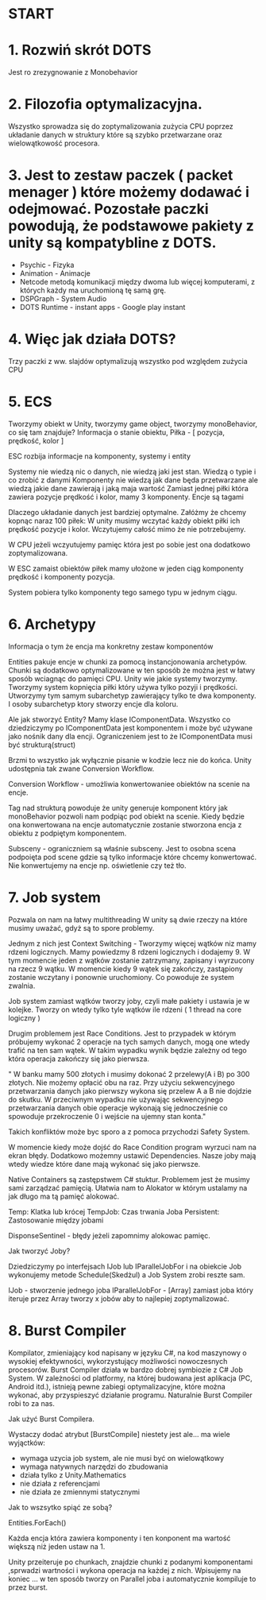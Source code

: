 # START

# 1. Rozwiń skrót DOTS
  Jest ro zrezygnowanie z Monobehavior
# 2. Filozofia optymalizacyjna.
  Wszystko sprowadza się do zoptymalizowania zużycia CPU poprzez układanie danych w struktury które są szybko przetwarzane oraz wielowątkowość procesora.
# 3. Jest to zestaw paczek ( packet menager ) które możemy dodawać i odejmować. Pozostałe paczki powodują, że podstawowe pakiety z unity są kompatybline z DOTS.

- Psychic - Fizyka
- Animation -  Animacje
- Netcode metodą komunikacji między dwoma lub więcej komputerami, z których każdy ma uruchomioną tę samą grę.
- DSPGraph - System Audio
- DOTS Runtime - instant apps - Google play instant

# 4. Więc jak działa DOTS?
  Trzy paczki z ww. slajdów optymalizują wszystko pod względem zużycia CPU
  
# 5. ECS
  Tworzymy obiekt w Unity, tworzymy game object, tworzymy monoBehavior, co się tam znajduje?
  Informacja o stanie obiektu, 
  Piłka - [ pozycja, prędkość, kolor ]
  
  ESC rozbija informacje na komponenty, systemy i entity
  
  Systemy nie wiedzą nic o danych, nie wiedzą jaki jest stan. Wiedzą o typie i co zrobić z danymi
  Komponenty nie wiedzą jak dane będa przetwarzane ale wiedzą jakie dane zawierają i jaką maja wartość
  Zamiast jednej piłki która zawiera pozycje prędkość i kolor, mamy 3 komponenty.
  Encje są tagami
  
  Dlaczego układanie danych jest bardziej optymalne.
  Załóżmy że chcemy kopnąc naraz 100 piłek:
  W unity musimy wczytać każdy obiekt piłki ich prędkość pozycje i kolor. 
  Wczytujemy całość mimo że nie potrzebujemy.
  
  W CPU jeżeli wczyutujemy pamięc która jest po sobie jest ona dodatkowo zoptymalizowana.
  
  W ESC zamaist obiektów piłek mamy ułożone w jeden ciąg komponenty prędkość i komponenty pozycja.
  
  System pobiera tylko komponenty tego samego typu w jednym ciągu.
 
# 6. Archetypy
  Informacja o tym że encja ma konkretny zestaw komponentów
  
  Entities pakuje encje w chunki za pomocą instancjonowania archetypów. Chunki są dodatkowo optymalizowane w ten sposób że można jest w łatwy sposób     wciagnąc do pamięci CPU.
  Unity wie jakie systemy tworzymy.
  Tworzymy system kopnięcia piłki który używa tylko pozyji i prędkości. Utworzymy tym samym subarchetyp zawierający tylko te dwa komponenty. I osoby subarchetyp ktory stworzy encje dla koloru.
  
  Ale jak stworzyć Entity?
  Mamy klase IComponentData. Wszystko co dziedziczymy po IComponentData jest komponentem i może być używane jako nośnik dany dla encji. Ograniczeniem jest to że IComponentData musi być strukturą(struct)
  
  Brzmi to wszystko jak wyłącznie pisanie w kodzie lecz nie do końca. Unity udostępnia tak zwane Conversion Workflow.
  
  Conversion Workflow - umożliwia konwertowaniee obiektów na scenie na encje.
  
  Tag nad strukturą powoduje że unity generuje komponent który jak monoBehavior pozwoli nam podpiąc pod obiekt na scenie. Kiedy będzie ona konwertowana na encje automatycznie zostanie stworzona encja z obiektu z podpiętym komponentem.
  
  Subsceny - ograniczniem są właśnie subsceny. Jest to osobna scena podpoięta pod scene gdzie są tylko informacje które chcemy konwertować. Nie konwertujemy na encje np. oświetlenie czy też tło.
  
  
# 7. Job system
  Pozwala on nam na łatwy multithreading
  W unity są dwie rzeczy na które musimy uważać, gdyż są to spore problemy.
  
  Jednym z nich jest Context Switching - Tworzymy więcej wątków niz mamy rdzeni logicznych.
  Mamy powiedzmy 8 rdzeni logicznych i dodajemy 9. W tym momencie jeden z wątków zostanie zatrzymany, zapisany i wyrzucony na rzecz 9 wątku. W momencie kiedy 9 wątek się zakończy, zastąpiony zostanie wczytany i ponownie uruchomiony. Co powoduje że system zwalnia.
  
  Job system zamiast wątków tworzy joby, czyli małe pakiety i ustawia je w kolejke. Tworzy on wtedy tylko tyle wątków ile rdzeni ( 1 thread na core logiczny ) 
  
  Drugim problemem jest Race Conditions. Jest to przypadek w którym próbujemy wykonać 2 operacje na tych samych danych, mogą one wtedy trafić na ten sam wątek. W takim wypadku wynik będzie zależny od tego która operacja zakończy się jako pierwsza.
  
  " W banku mamy 500 złotych i musimy dokonać 2 przelewy(A i B) po 300 złotych. Nie możemy opłacić obu na raz. Przy użyciu sekwencyjnego przetwarzania danych jako pierwszy wykona się przelew A a B nie dojdzie do skutku. W przeciwnym wypadku nie używając sekwencyjnego przetwarzania danych obie operacje wykonają się jednocześnie co spowoduje przekroczenie 0 i wejście na ujemny stan konta."
  
  Takich konfliktów może byc sporo a z pomoca przychodzi Safety System.
  
  W momencie kiedy może dojść do Race Condition program wyrzuci nam na ekran błędy. Dodatkowo możemny ustawić Dependencies. Nasze joby mają wtedy wiedze które dane mają wykonać się jako pierwsze. 
  
  Native Containers są zastępstwem C# stuktur. Problemem jest że musimy sami zarządzać pamięcią.
  Ułatwia nam to Alokator w którym ustalamy na jak długo ma tą pamięć alokować.
  
  Temp: Klatka lub krócej
  TempJob: Czas trwania Joba
  Persistent: Zastosowanie między jobami
  
  DisponseSentinel - błędy jeżeli zapomnimy alokowac pamięc.
  
  Jak tworzyć Joby?
  
  Dziedziczymy po interfejsach IJob lub IParallelJobFor i na obiekcie Job wykonujemy metode Schedule(Skedżul) a Job System zrobi reszte sam. 
  
  IJob - stworzenie jednego joba
  IParallelJobFor - [Array] zamiast joba który iteruje przez Array tworzy x jobów aby to najlepiej zoptymalizować.
  
  # 8. Burst Compiler
  
  Kompilator, zmieniający kod napisany w języku C#, na kod maszynowy o wysokiej
efektywności, wykorzystujący możliwości nowoczesnych procesorów.
Burst Compiler działa w bardzo dobrej symbiozie z C# Job System.
W zależności od platformy, na której budowana jest aplikacja (PC, Android itd.),
istnieją pewne zabiegi optymalizacyjne, które można wykonać, aby przyspieszyć
działanie programu. Naturalnie Burst Compiler robi to za nas.


Jak użyć Burst Compilera.

Wystaczy dodać atrybut [BurstCompile] niestety jest ale...
ma wiele wyjąctków:

- wymaga uzycia job system, ale nie musi być on wielowątkowy
- wymaga natywnych narzędzi do zbudowania
- działa tylko z Unity.Mathematics
- nie działa z referencjami
- nie działa ze zmiennymi statycznymi

Jak to wszsytko spiąć ze sobą?

Entities.ForEach()

Każda encja która zawiera komponenty i ten konponent ma wartość większą niż jeden ustaw na 1. 

Unity przeiteruje po chunkach, znajdzie chunki z podanymi komponentami ,sprwadzi wartności i wykona operacja na każdej z nich. 
Wpisujemy na koniec ... w ten sposób tworzy on Parallel joba i automatycznie kompiluje to przez burst.
